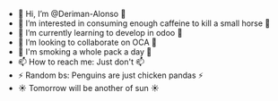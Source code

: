 - 👋 Hi, I’m @Deriman-Alonso 👋 
- 👀 I’m interested in consuming enough caffeine to kill a small horse 👀
- 🌱 I’m currently learning to develop in odoo 🌱
- 💞️ I’m looking to collaborate on OCA 💞️ 
- 🎀 I'm smoking a whole pack a day 🎀
- 📫 How to reach me: Just don't 📫
- ⚡ Random bs: Penguins are just chicken pandas  ⚡
- ☀️ Tomorrow will be another of sun ☀️ 
